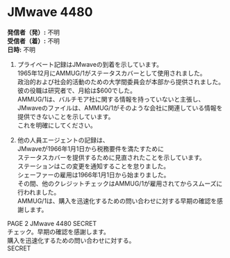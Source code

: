 # JMwave 4480

**発信者（発）:** 不明  
**受信者（着）:** 不明  
**日時:** 不明  

1. プライベート記録はJMwaveの到着を示しています。  
   1965年12月にAMMUG/1がステータスカバーとして使用されました。  
   政治的および社会的活動のための大学間委員会が本部から提供されました。  
   彼の役職は研究者で、月給は$600でした。  
   AMMUG/1は、バルチモア社に関する情報を持っていないと主張し、  
   JMwaveのファイルは、AMMUG/1がそのような会社に関連している情報を提供できないことを示しています。  
   これを明確にしてください。  

2. 他の人員エージェントの記録は、  
   JMwaveが1966年1月1日から税務要件を満たすために  
   ステータスカバーを提供するために見直されたことを示しています。  
   ステーションはこの変更を通知することを怠りました。  
   シェーファーの雇用は1966年1月1日から始まりました。  
   その間、他のクレジットチェックはAMMUG/1が雇用されてからスムーズに行われました。  
   AMMUG/1は、購入を迅速化するための問い合わせに対する早期の確認を感謝します。  

PAGE 2 JMwave 4480 SECRET  
チェック。早期の確認を感謝します。  
購入を迅速化するための問い合わせに対する。  
SECRET